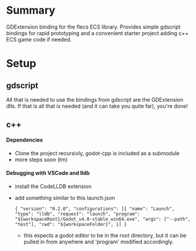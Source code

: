 # Summary
GDExtension binding for the flecs ECS library. Provides simple gdscript bindings for rapid prototyping and a convenient starter project adding c++ ECS game code if needed.

# Setup
## gdscript
All that is needed to use the bindings from gdscript are the GDExtension dlls. If that is all that is needed (and it can take you quite far), you're done!

## c++
#### Dependencies
- Clone the project recursivly, godot-cpp is included as a submodule
- more steps soon (tm)

#### Debugging with VSCode and lldb
- install the CodeLLDB extension
- add something similar to this launch.json

    `{
        "version": "0.2.0",
        "configurations": [{
            "name": "Launch",
            "type": "lldb",
            "request": "launch",
            "program": "${workspaceRoot}/Godot_v4.0-stable_win64.exe",
            "args": ["--path", "test"],
            "cwd": "${workspaceFolder}",
        }]
    }`
    
    - this expects a godot editor to be in the root directory, but it can be pulled in from anywhere and 'program' modified accordingly.